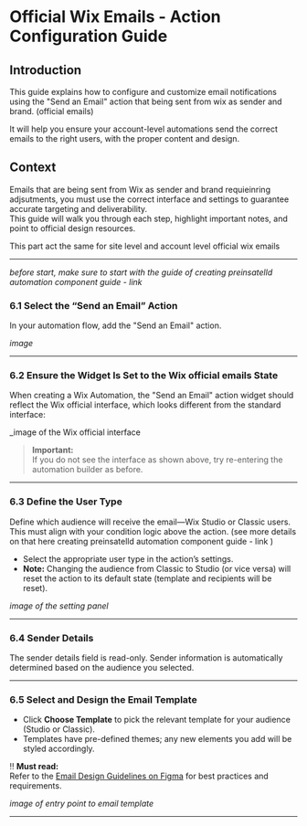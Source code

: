 # Official Wix Emails - Action Configuration Guide

## Introduction

This guide explains how to configure and customize email notifications using the "Send an Email" action that being sent from wix as sender and brand. (official emails) 
 
It will help you ensure your account-level automations send the correct emails to the right users, with the proper content and design.

## Context

Emails that are being sent from Wix as sender and brand requieinring adjsutments, you must use the correct interface and settings to guarantee accurate targeting and deliverability.  
This guide will walk you through each step, highlight important notes, and point to official design resources.

This part act the same for site level and account level official wix emails

---

*before start, make sure to start with the guide of creating preinsatelld automation component guide - link*

### 6.1 Select the “Send an Email” Action

In your automation flow, add the "Send an Email" action.

_image_

---

### 6.2 Ensure the Widget Is Set to the Wix official emails State

When creating a Wix Automation, the "Send an Email" action widget should reflect the Wix official interface, which looks different from the standard interface:

_image of the  Wix official interface 

> **Important:**  
> If you do not see the interface as shown above, try re-entering the automation builder as before.

---

### 6.3 Define the User Type

Define which audience will receive the email—Wix Studio or Classic users.  
This must align with your condition logic above the action. (see more details on that here creating preinsatelld automation component guide - link )

- Select the appropriate user type in the action’s settings.
- **Note:** Changing the audience from Classic to Studio (or vice versa) will reset the action to its default state (template and recipients will be reset).

_image of the setting panel_

---

### 6.4 Sender Details

The sender details field is read-only. Sender information is automatically determined based on the audience you selected.

---

### 6.5 Select and Design the Email Template

- Click **Choose Template** to pick the relevant template for your audience (Studio or Classic).
- Templates have pre-defined themes; any new elements you add will be styled accordingly.

‼️ **Must read:**  
Refer to the [Email Design Guidelines on Figma](#) for best practices and requirements.

_image of entry point to email template_

---

<!-- Continue from here when ready: add sections for editing content, previewing emails, translations, testing, and troubleshooting as needed. -->
